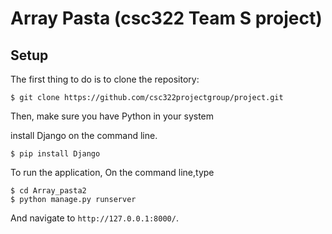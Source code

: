 # Array Pasta (csc322 Team S project)

## Setup

The first thing to do is to clone the repository:

```
$ git clone https://github.com/csc322projectgroup/project.git
```
Then, make sure you have Python in your system

install Django on the command line.
```
$ pip install Django
```
To run the application, On the command line,type
```
$ cd Array_pasta2
$ python manage.py runserver
```
And navigate to `http://127.0.0.1:8000/`.
